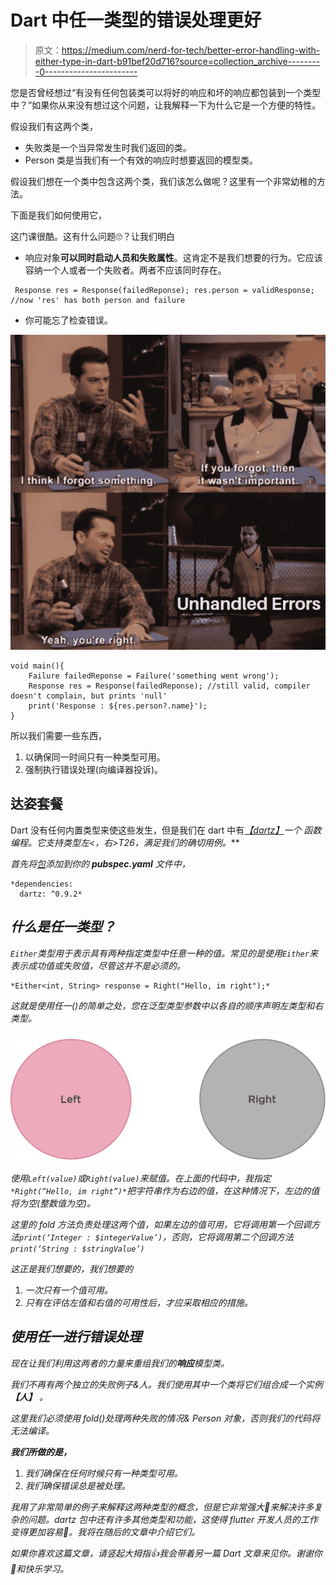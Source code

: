 # Dart 中任一类型的错误处理更好

> 原文：<https://medium.com/nerd-for-tech/better-error-handling-with-either-type-in-dart-b91bef20d716?source=collection_archive---------0----------------------->

您是否曾经想过“有没有任何包装类可以将好的响应和坏的响应都包装到一个类型中？”如果你从来没有想过这个问题，让我解释一下为什么它是一个方便的特性。

假设我们有这两个类，

*   失败类是一个当异常发生时我们返回的类。
*   Person 类是当我们有一个有效的响应时想要返回的模型类。

假设我们想在一个类中包含这两个类，我们该怎么做呢？这里有一个非常幼稚的方法。

下面是我们如何使用它，

这门课很酷。这有什么问题🙄？让我们明白

*   响应对象**可以同时启动人员和失败属性**。这肯定不是我们想要的行为。它应该容纳一个人或者一个失败者。两者不应该同时存在。

```
 Response res = Response(failedReponse); res.person = validResponse; //now 'res' has both person and failure
```

*   你可能忘了检查错误。

![](img/255c070b140076b8e5c57024516031a1.png)

```
void main(){
    Failure failedReponse = Failure('something went wrong');  
    Response res = Response(failedReponse); //still valid, compiler doesn't complain, but prints 'null'
    print('Response : ${res.person?.name}');
}
```

所以我们需要一些东西，

1.  以确保同一时间只有一种类型可用。
2.  强制执行错误处理(向编译器投诉)。

## 达姿套餐

Dart 没有任何内置类型来使这些发生，但是我们在 dart 中有[*【dartz】*](https://pub.dev/packages/dartz)**一个* *函数编程*。它支持类型**左<，右>T26，满足我们的确切用例。***

*首先将[包](https://pub.dev/packages/dartz/install)添加到你的 ***pubspec.yaml*** 文件中，*

```
*dependencies:
  dartz: ^0.9.2*
```

## *什么是任一类型？*

*`Either`类型用于表示具有两种指定类型中任意一种的值。常见的是使用`Either`来表示成功值或失败值，尽管这并不是必须的。*

```
*Either<int, String> response = Right("Hello, im right");*
```

*这就是使用任一()的简单之处，您在泛型类型参数中以各自的顺序声明左类型和右类型。*

*![](img/5c73f2fd43fc081385886eaabbe6a43c.png)*

*使用`Left(value)`或`Right(value)`来赋值。在上面的代码中，我指定`*Right(“Hello, im right”)*`把字符串作为右边的值，在这种情况下，左边的值将为空(整数值为空)。*

*这里的 fold 方法负责处理这两个值，如果左边的值可用，它将调用第一个回调方法`print(‘Integer : $integerValue’)`，否则，它将调用第二个回调方法 `print(‘String : $stringValue’)`*

*这正是我们想要的，我们想要的*

1.  *一次只有一个值可用。*
2.  *只有在评估左值和右值的可用性后，才应采取相应的措施。*

## ***使用任一**进行错误处理*

*现在让我们利用这两者的力量来重组我们的**响应**模型类。*

*我们不再有两个独立的失败例子&人。我们使用其中一个类将它们组合成一个实例 ***【人】*** 。*

*这里我们必须使用 fold()处理两种失败的情况& Person 对象，否则我们的代码将无法编译。*

***我们所做的是，***

1.  *我们确保在任何时候只有一种类型可用。*
2.  *我们确保错误总是被处理。*

*我用了非常简单的例子来解释这两种类型的概念，但是它非常强大💪来解决许多复杂的问题。dartz 包中还有许多其他类型和功能，这使得 flutter 开发人员的工作变得更加容易🤗。我将在随后的文章中介绍它们。*

*如果你喜欢这篇文章，请竖起大拇指👍我会带着另一篇 Dart 文章来见你。谢谢你🙏和快乐学习。*